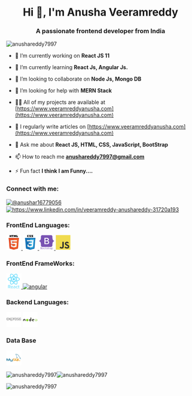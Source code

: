 <h1 align="center">Hi 👋, I'm Anusha Veeramreddy</h1>
<h3 align="center">A passionate frontend developer from India</h3>

<p align="left"> <img src="https://komarev.com/ghpvc/?username=anushareddy7997&label=Profile%20views&color=0e75b6&style=flat" alt="anushareddy7997" /> </p>

- 🔭 I’m currently working on **React JS 11**

- 🌱 I’m currently learning **React Js, Angular Js.**

- 👯 I’m looking to collaborate on **Node Js, Mongo DB**

- 🤝 I’m looking for help with **MERN Stack**

- 👨‍💻 All of my projects are available at [https://www.veeramreddyanusha.com](https://www.veeramreddyanusha.com)

- 📝 I regularly write articles on [https://www.veeramreddyanusha.com](https://www.veeramreddyanusha.com)

- 💬 Ask me about **React JS, HTML, CSS, JavaScript, BootStrap**

- 📫 How to reach me **anushareddy7997@gmail.com**

- ⚡ Fun fact **I think I am Funny....**

<h3 align="left">Connect with me:</h3>
<p align="left">
<a href="https://twitter.com/@anushar16779056" target="blank"><img align="center" src="https://raw.githubusercontent.com/rahuldkjain/github-profile-readme-generator/master/src/images/icons/Social/twitter.svg" alt="@anushar16779056" height="30" width="40" /></a>
<a href="https://linkedin.com/in/https://www.linkedin.com/in/veeramreddy-anushareddy-31720a193" target="blank"><img align="center" src="https://raw.githubusercontent.com/rahuldkjain/github-profile-readme-generator/master/src/images/icons/Social/linked-in-alt.svg" alt="https://www.linkedin.com/in/veeramreddy-anushareddy-31720a193" height="30" width="40" /></a>
</p>

<h3 align="left">FrontEnd Languages:</h3>
<p align="left"><a href="https://www.w3.org/html/" target="_blank" rel="noreferrer"> <img src="https://raw.githubusercontent.com/devicons/devicon/master/icons/html5/html5-original-wordmark.svg" alt="html5" width="40" height="40"/> </a><a href="https://www.w3schools.com/css/" target="_blank" rel="noreferrer"> <img src="https://raw.githubusercontent.com/devicons/devicon/master/icons/css3/css3-original-wordmark.svg" alt="css3" width="40" height="40"/> </a><a href="https://getbootstrap.com" target="_blank" rel="noreferrer"> <img src="https://raw.githubusercontent.com/devicons/devicon/master/icons/bootstrap/bootstrap-plain-wordmark.svg" alt="bootstrap" width="40" height="40"/> </a><a href="https://developer.mozilla.org/en-US/docs/Web/JavaScript" target="_blank" rel="noreferrer"> <img src="https://raw.githubusercontent.com/devicons/devicon/master/icons/javascript/javascript-original.svg" alt="javascript" width="40" height="40"/> </a>  </p>
<h3 align="left">FrontEnd FrameWorks:</h3>
<p align="left"> <a href="https://reactjs.org/" target="_blank" rel="noreferrer"> <img src="https://raw.githubusercontent.com/devicons/devicon/master/icons/react/react-original-wordmark.svg" alt="react" width="40" height="40"/> </a> <a href="https://angular.io" target="_blank" rel="noreferrer"> <img src="https://angular.io/assets/images/logos/angular/angular.svg" alt="angular" width="40" height="40"/> </a></p>
<h3 align="left">Backend Languages:</h3>
<p align="left><a href="https://expressjs.com" target="_blank" rel="noreferrer"> <img src="https://raw.githubusercontent.com/devicons/devicon/master/icons/express/express-original-wordmark.svg" alt="express" width="40" height="40"/> </a><a href="https://nodejs.org" target="_blank" rel="noreferrer"> <img src="https://raw.githubusercontent.com/devicons/devicon/master/icons/nodejs/nodejs-original-wordmark.svg" alt="nodejs" width="40" height="40"/> </a><p/>

<h3 align="left">Data Base</h3>
<p align="left"> <a href="https://www.mysql.com/" target="_blank" rel="noreferrer"> <img src="https://raw.githubusercontent.com/devicons/devicon/master/icons/mysql/mysql-original-wordmark.svg" alt="mysql" width="40" height="40"/> </a></p>


<p><img align="left" src="https://github-readme-stats.vercel.app/api/top-langs?username=anushareddy7997&show_icons=true&locale=en&layout=compact" alt="anushareddy7997" /></p>

<p>&nbsp;<img align="left" src="https://github-readme-stats.vercel.app/api?username=anushareddy7997&show_icons=true&locale=en" alt="anushareddy7997" /></p>

<p><img align="left" src="https://github-readme-streak-stats.herokuapp.com/?user=anushareddy7997&" alt="anushareddy7997" /></p>
